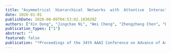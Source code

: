 ```yaml
---
title: "Asymmetrical  Hierarchical  Networks  with  Attentive  Interactions  for  Interpretable  Review-based  Recommendation"
date: 2020-01-01
publishDate: 2020-08-09T04:53:02.183029Z
authors: ["Xin Dong", "Jingchao Ni", "Wei Cheng", "Zhengzhang Chen", "Bo Zong", "Dongjin Song", "Yanchi Liu", "Haifeng Chen", "Gerard de Melo"]
publication_types: ["1"]
abstract: ""
featured: false
publication: "*Proceedings of the 34th AAAI Conference on Advance of Artificial Intelligence (AAAI)*"
---
```


